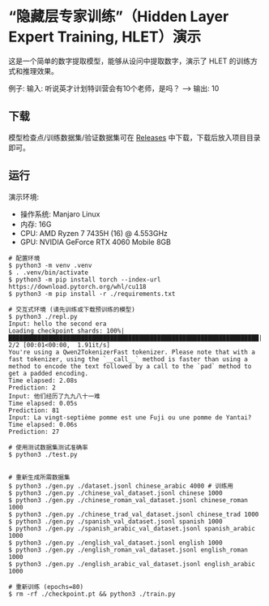 # “隐藏层专家训练”（Hidden Layer Expert Training, HLET）演示

这是一个简单的数字提取模型，能够从设问中提取数字，演示了 HLET 的训练方式和推理效果。

例子: 输入: 听说英才计划特训营会有10个老师，是吗？ --> 输出: 10

## 下载

模型检查点/训练数据集/验证数据集可在 [Releases](https://github.com/FlysoftBeta/hlet-poc/releases) 中下载，下载后放入项目目录即可。

## 运行

演示环境:
- 操作系统: Manjaro Linux
- 内存: 16G
- CPU: AMD Ryzen 7 7435H (16) @ 4.553GHz 
- GPU: NVIDIA GeForce RTX 4060 Mobile 8GB

```
# 配置环境
$ python3 -m venv .venv
$ . .venv/bin/activate
$ python3 -m pip install torch --index-url https://download.pytorch.org/whl/cu118
$ python3 -m pip install -r ./requirements.txt

# 交互式环境 (请先训练或下载预训练的模型)
$ python3 ./repl.py
Input: hello the second era
Loading checkpoint shards: 100%|█████████████████████████████████████████████████████████████████████| 2/2 [00:01<00:00,  1.91it/s]
You're using a Qwen2TokenizerFast tokenizer. Please note that with a fast tokenizer, using the `__call__` method is faster than using a method to encode the text followed by a call to the `pad` method to get a padded encoding.
Time elapsed: 2.08s
Prediction: 2
Input: 他们经历了九九八十一难
Time elapsed: 0.05s
Prediction: 81
Input: La vingt-septième pomme est une Fuji ou une pomme de Yantai?
Time elapsed: 0.06s
Prediction: 27

# 使用测试数据集测试准确率
$ python3 ./test.py


# 重新生成所需数据集
$ python3 ./gen.py ./dataset.jsonl chinese_arabic 4000 # 训练用
$ python3 ./gen.py ./chinese_val_dataset.jsonl chinese 1000
$ python3 ./gen.py ./chinese_roman_val_dataset.jsonl chinese_roman 1000
$ python3 ./gen.py ./chinese_trad_val_dataset.jsonl chinese_trad 1000
$ python3 ./gen.py ./spanish_val_dataset.jsonl spanish 1000
$ python3 ./gen.py ./spanish_arabic_val_dataset.jsonl spanish_arabic 1000
$ python3 ./gen.py ./english_val_dataset.jsonl english 1000
$ python3 ./gen.py ./english_roman_val_dataset.jsonl english_roman 1000
$ python3 ./gen.py ./english_arabic_val_dataset.jsonl english_arabic 1000

# 重新训练 (epochs=80)
$ rm -rf ./checkpoint.pt && python3 ./train.py
```